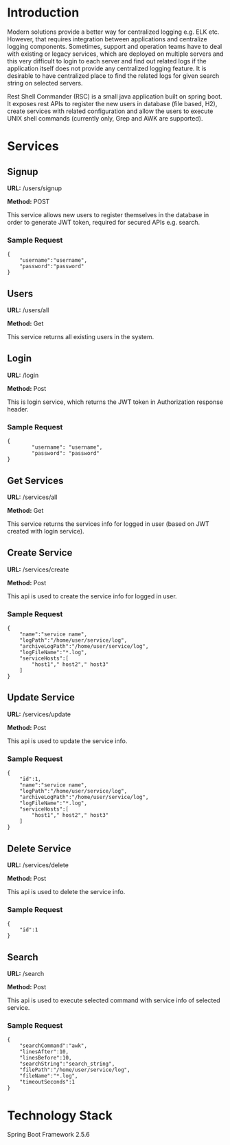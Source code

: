 # Introduction

Modern solutions provide a better way for centralized logging e.g. ELK etc. However, that requires integration between applications and centralize logging components. Sometimes, support and operation teams have to deal with existing or legacy services, which are deployed on multiple servers and this very difficult to login to each server and find out related logs if the application itself does not provide any centralized logging feature. It is desirable to have centralized place to find the related logs for given search string on selected servers.

Rest Shell Commander (RSC) is a small java application built on spring boot. It exposes rest APIs to register the new users in database (file based, H2), create services with related configuration and allow the users to execute UNIX shell commands (currently only, Grep and AWK are supported).

# Services

## Signup

**URL:** /users/signup

**Method:** POST

This service allows new users to register themselves in the database in order to generate JWT token, required for secured APIs e.g. search.

### Sample Request
````
{
    "username":"username",
    "password":"password"
}
````

## Users
**URL:** /users/all

**Method:** Get

This service returns all existing users in the system.

## Login
**URL:** /login

**Method:** Post

This is login service, which returns the JWT token in Authorization response header.
### Sample Request
````
{
        "username": "username",
        "password": "password"
}
````

## Get Services
**URL:** /services/all

**Method:** Get

This service returns the services info for logged in user (based on JWT created with login service).

## Create Service
**URL:** /services/create

**Method:** Post

This api is used to create the service info for logged in user.
### Sample Request
````
{
    "name":"service name",
    "logPath":"/home/user/service/log",
    "archiveLogPath":"/home/user/service/log",
    "logFileName":"*.log",
    "serviceHosts":[
        "host1"," host2"," host3"
    ]
}
````

## Update Service
**URL:** /services/update

**Method:** Post

This api is used to update the service info.
### Sample Request
````
{
    "id":1,
    "name":"service name",
    "logPath":"/home/user/service/log",
    "archiveLogPath":"/home/user/service/log",
    "logFileName":"*.log",
    "serviceHosts":[
        "host1"," host2"," host3"
    ]
}
````

## Delete Service
**URL:** /services/delete

**Method:** Post

This api is used to delete the service info.
### Sample Request
````
{
    "id":1
}
````

## Search
**URL:** /search

**Method:** Post

This api is used to execute selected command with service info of selected service.
### Sample Request
````
{
    "searchCommand":"awk",
    "linesAfter":10,
    "linesBefore":10,
    "searchString":"search_string",
    "filePath":"/home/user/service/log",
    "fileName":"*.log",
    "timeoutSeconds":1
}
````

# Technology Stack

Spring Boot Framework 2.5.6
